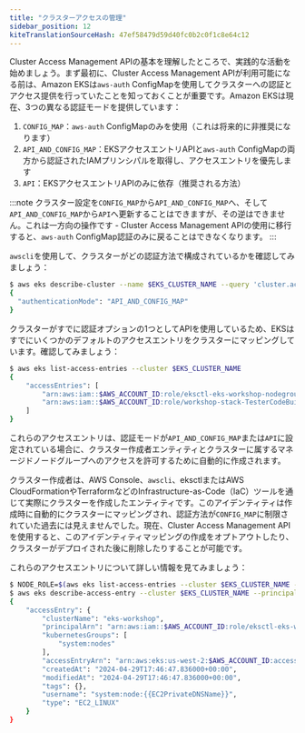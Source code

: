 ```yaml
---
title: "クラスターアクセスの管理"
sidebar_position: 12
kiteTranslationSourceHash: 47ef58479d59d40fc0b2c0f1c8e64c12
---
```


Cluster Access Management APIの基本を理解したところで、実践的な活動を始めましょう。まず最初に、Cluster Access Management APIが利用可能になる前は、Amazon EKSは`aws-auth` ConfigMapを使用してクラスターへの認証とアクセス提供を行っていたことを知っておくことが重要です。Amazon EKSは現在、3つの異なる認証モードを提供しています：

1. `CONFIG_MAP`：`aws-auth` ConfigMapのみを使用（これは将来的に非推奨になります）
2. `API_AND_CONFIG_MAP`：EKSアクセスエントリAPIと`aws-auth` ConfigMapの両方から認証されたIAMプリンシパルを取得し、アクセスエントリを優先します
3. `API`：EKSアクセスエントリAPIのみに依存（推奨される方法）

:::note
クラスター設定を`CONFIG_MAP`から`API_AND_CONFIG_MAP`へ、そして`API_AND_CONFIG_MAP`から`API`へ更新することはできますが、その逆はできません。これは一方向の操作です - Cluster Access Management APIの使用に移行すると、`aws-auth` ConfigMap認証のみに戻ることはできなくなります。
:::

`awscli`を使用して、クラスターがどの認証方法で構成されているかを確認してみましょう：

```bash
$ aws eks describe-cluster --name $EKS_CLUSTER_NAME --query 'cluster.accessConfig'
{
  "authenticationMode": "API_AND_CONFIG_MAP"
}
```

クラスターがすでに認証オプションの1つとしてAPIを使用しているため、EKSはすでにいくつかのデフォルトのアクセスエントリをクラスターにマッピングしています。確認してみましょう：

```bash
$ aws eks list-access-entries --cluster $EKS_CLUSTER_NAME
{
    "accessEntries": [
        "arn:aws:iam::$AWS_ACCOUNT_ID:role/eksctl-eks-workshop-nodegroup-defa-NodeInstanceRole-647HpxD4e9mr",
        "arn:aws:iam::$AWS_ACCOUNT_ID:role/workshop-stack-TesterCodeBuildRoleC9232875-RyhCKIXckZri"
    ]
}
```

これらのアクセスエントリは、認証モードが`API_AND_CONFIG_MAP`または`API`に設定されている場合に、クラスター作成者エンティティとクラスターに属するマネージドノードグループへのアクセスを許可するために自動的に作成されます。

クラスター作成者は、AWS Console、`awscli`、eksctlまたはAWS CloudFormationやTerraformなどのInfrastructure-as-Code（IaC）ツールを通じて実際にクラスターを作成したエンティティです。このアイデンティティは作成時に自動的にクラスターにマッピングされ、認証方法が`CONFIG_MAP`に制限されていた過去には見えませんでした。現在、Cluster Access Management APIを使用すると、このアイデンティティマッピングの作成をオプトアウトしたり、クラスターがデプロイされた後に削除したりすることが可能です。

これらのアクセスエントリについて詳しい情報を見てみましょう：

```bash
$ NODE_ROLE=$(aws eks list-access-entries --cluster $EKS_CLUSTER_NAME --output text | awk '/NodeInstanceRole/ {print $2}')
$ aws eks describe-access-entry --cluster $EKS_CLUSTER_NAME --principal-arn $NODE_ROLE
{
    "accessEntry": {
        "clusterName": "eks-workshop",
        "principalArn": "arn:aws:iam::$AWS_ACCOUNT_ID:role/eksctl-eks-workshop-nodegroup-defa-NodeInstanceRole-647HpxD4e9mr",
        "kubernetesGroups": [
            "system:nodes"
        ],
        "accessEntryArn": "arn:aws:eks:us-west-2:$AWS_ACCOUNT_ID:access-entry/eks-workshop/role/$AWS_ACCOUNT_ID/eksctl-eks-workshop-nodegroup-defa-NodeInstanceRole-647HpxD4e9mr/dcc7957b-b333-5c6b-f487-f7538085d799",
        "createdAt": "2024-04-29T17:46:47.836000+00:00",
        "modifiedAt": "2024-04-29T17:46:47.836000+00:00",
        "tags": {},
        "username": "system:node:{{EC2PrivateDNSName}}",
        "type": "EC2_LINUX"
    }
}
```
